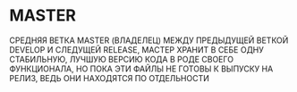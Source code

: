 # MASTER
СРЕДНЯЯ ВЕТКА MASTER (ВЛАДЕЛЕЦ) МЕЖДУ ПРЕДЫДУЩЕЙ ВЕТКОЙ DEVELOP И СЛЕДУЩЕЙ RELEASE, МАСТЕР ХРАНИТ В СЕБЕ ОДНУ СТАБИЛЬНУЮ, ЛУЧШУЮ ВЕРСИЮ КОДА В РОДЕ СВОЕГО ФУНКЦИОНАЛА, НО ПОКА ЭТИ ФАЙЛЫ НЕ ГОТОВЫ К ВЫПУСКУ НА РЕЛИЗ, ВЕДЬ ОНИ НАХОДЯТСЯ ПО ОТДЕЛЬНОСТИ
